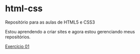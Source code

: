 # html-css
 Repositório para as aulas de HTML5 e CSS3

Estou aprendendo a criar sites e agora estou gerenciando meus repositórios.

<a href="https://igorgianeri.github.io/html-css/exercicios/ex-001/">Exercício 01</a>